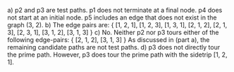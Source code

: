 a)
p2 and p3 are test paths. p1 does not terminate at a final node. p4 does not start at an initial node. p5 includes an edge that does not exist in the graph (3, 2).
b)
The edge pairs are: { [1, 2, 1], [1, 2, 3], [1, 3, 1], [2, 1, 2], [2, 1, 3], [2, 3, 1], [3, 1, 2], [3, 1, 3] }
c)
No. Neither p2 nor p3 tours either of the following edge-pairs: { [2, 1, 2], [3, 1, 3] }
As discussed in (part a), the remaining candidate paths are not test paths.
d)
p3 does not directly tour the prime path. However, p3 does tour the prime path with the sidetrip [1, 2, 1].